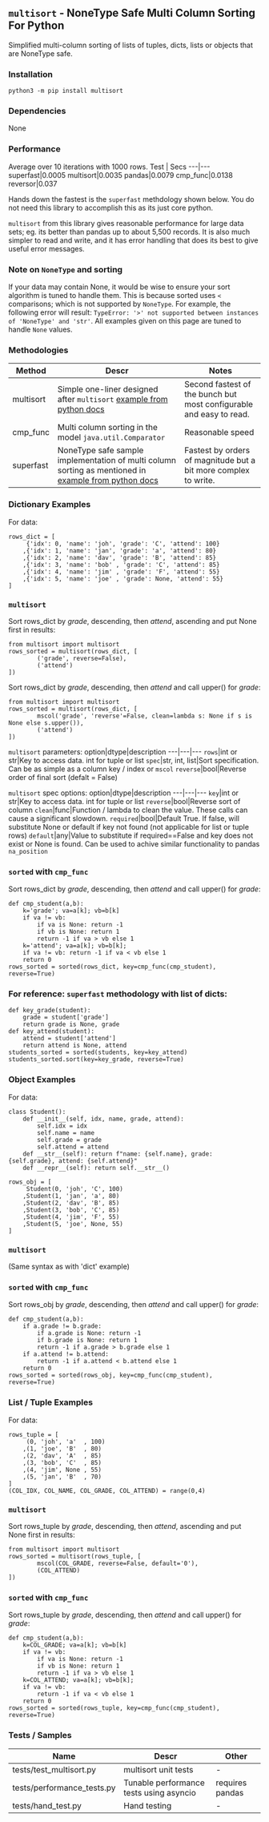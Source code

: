 ## `multisort` - NoneType Safe Multi Column Sorting For Python

Simplified multi-column sorting of lists of tuples, dicts, lists or objects that are NoneType safe.

### Installation

```
python3 -m pip install multisort
```

### Dependencies
None

### Performance
Average over 10 iterations with 1000 rows.
Test | Secs
---|---
superfast|0.0005
multisort|0.0035
pandas|0.0079
cmp_func|0.0138
reversor|0.037

Hands down the fastest is the `superfast` methdology shown below. You do not need this library to accomplish this as its just core python.

`multisort` from this library gives reasonable performance for large data sets; eg. its better than pandas up to about 5,500 records. It is also much simpler to read and write, and it has error handling that does its best to give useful error messages.

### Note on `NoneType` and sorting
If your data may contain None, it would be wise to ensure your sort algorithm is tuned to handle them. This is because sorted uses `<` comparisons; which is not supported by `NoneType`. For example, the following error will result: `TypeError: '>' not supported between instances of 'NoneType' and 'str'`. All examples given on this page are tuned to handle `None` values.

### Methodologies
Method|Descr|Notes
---|---|---
multisort|Simple one-liner designed after `multisort` [example from python docs](https://docs.python.org/3/howto/sorting.html#sort-stability-and-complex-sorts)|Second fastest of the bunch but most configurable and easy to read.
cmp_func|Multi column sorting in the model `java.util.Comparator`|Reasonable speed|Enable multi column sorting with column specific reverse sorting|Medium speed. [Source](https://stackoverflow.com/a/56842689/286807)
superfast|NoneType safe sample implementation of multi column sorting as mentioned in [example from python docs](https://docs.python.org/3/howto/sorting.html#sort-stability-and-complex-sorts)|Fastest by orders of magnitude but a bit more complex to write.




### Dictionary Examples
For data:
```
rows_dict = [
     {'idx': 0, 'name': 'joh', 'grade': 'C', 'attend': 100}
    ,{'idx': 1, 'name': 'jan', 'grade': 'a', 'attend': 80}
    ,{'idx': 2, 'name': 'dav', 'grade': 'B', 'attend': 85}
    ,{'idx': 3, 'name': 'bob' , 'grade': 'C', 'attend': 85}
    ,{'idx': 4, 'name': 'jim' , 'grade': 'F', 'attend': 55}
    ,{'idx': 5, 'name': 'joe' , 'grade': None, 'attend': 55}
]
```

### `multisort`
Sort rows_dict by _grade_, descending, then _attend_, ascending and put None first in results:
```
from multisort import multisort
rows_sorted = multisort(rows_dict, [
        ('grade', reverse=False),
        ('attend')
])

```
Sort rows_dict by _grade_, descending, then _attend_ and call upper() for _grade_:
```
from multisort import multisort
rows_sorted = multisort(rows_dict, [
        mscol('grade', 'reverse'=False, clean=lambda s: None if s is None else s.upper()),
        ('attend')
])

```
`multisort` parameters:
option|dtype|description
---|---|---
`rows`|int or str|Key to access data. int for tuple or list
`spec`|str, int, list|Sort specification. Can be as simple as a column key / index or `mscol`
`reverse`|bool|Reverse order of final sort (defalt = False)

`multisort` spec options:
option|dtype|description
---|---|---
`key`|int or str|Key to access data. int for tuple or list
`reverse`|bool|Reverse sort of column
`clean`|func|Function / lambda to clean the value. These calls can cause a significant slowdown.
`required`|bool|Default True. If false, will substitute None or default if key not found (not applicable for list or tuple rows)
`default`|any|Value to substitute if required==False and key does not exist or None is found. Can be used to achive similar functionality to pandas `na_position`


### `sorted` with `cmp_func`
Sort rows_dict by _grade_, descending, then _attend_ and call upper() for _grade_:
```
def cmp_student(a,b):
    k='grade'; va=a[k]; vb=b[k]
    if va != vb: 
        if va is None: return -1
        if vb is None: return 1
        return -1 if va > vb else 1
    k='attend'; va=a[k]; vb=b[k]; 
    if va != vb: return -1 if va < vb else 1
    return 0
rows_sorted = sorted(rows_dict, key=cmp_func(cmp_student), reverse=True)
```

### For reference: `superfast` methodology with list of dicts:
```
def key_grade(student):
    grade = student['grade']
    return grade is None, grade
def key_attend(student):
    attend = student['attend']
    return attend is None, attend
students_sorted = sorted(students, key=key_attend)
students_sorted.sort(key=key_grade, reverse=True)
```

### Object Examples
For data:
```
class Student():
    def __init__(self, idx, name, grade, attend):
        self.idx = idx
        self.name = name
        self.grade = grade
        self.attend = attend
    def __str__(self): return f"name: {self.name}, grade: {self.grade}, attend: {self.attend}"
    def __repr__(self): return self.__str__()

rows_obj = [
     Student(0, 'joh', 'C', 100)
    ,Student(1, 'jan', 'a', 80)
    ,Student(2, 'dav', 'B', 85)
    ,Student(3, 'bob', 'C', 85)
    ,Student(4, 'jim', 'F', 55)
    ,Student(5, 'joe', None, 55)
]
```

### `multisort`
(Same syntax as with 'dict' example)


### `sorted` with `cmp_func`
Sort rows_obj by _grade_, descending, then _attend_ and call upper() for _grade_:
```
def cmp_student(a,b):
    if a.grade != b.grade: 
        if a.grade is None: return -1
        if b.grade is None: return 1
        return -1 if a.grade > b.grade else 1
    if a.attend != b.attend: 
        return -1 if a.attend < b.attend else 1
    return 0
rows_sorted = sorted(rows_obj, key=cmp_func(cmp_student), reverse=True)
```


### List / Tuple Examples
For data:
```
rows_tuple = [
     (0, 'joh', 'a'  , 100)
    ,(1, 'joe', 'B'  , 80)
    ,(2, 'dav', 'A'  , 85)
    ,(3, 'bob', 'C'  , 85)
    ,(4, 'jim', None , 55)
    ,(5, 'jan', 'B'  , 70)
]
(COL_IDX, COL_NAME, COL_GRADE, COL_ATTEND) = range(0,4)
```

### `multisort`
Sort rows_tuple by _grade_, descending, then _attend_, ascending and put None first in results:
```
from multisort import multisort
rows_sorted = multisort(rows_tuple, [
        mscol(COL_GRADE, reverse=False, default='0'),
        (COL_ATTEND)
])

```

### `sorted` with `cmp_func`
Sort rows_tuple by _grade_, descending, then _attend_ and call upper() for _grade_:
```
def cmp_student(a,b):
    k=COL_GRADE; va=a[k]; vb=b[k]
    if va != vb: 
        if va is None: return -1
        if vb is None: return 1
        return -1 if va > vb else 1
    k=COL_ATTEND; va=a[k]; vb=b[k]; 
    if va != vb: 
        return -1 if va < vb else 1
    return 0
rows_sorted = sorted(rows_tuple, key=cmp_func(cmp_student), reverse=True)
```

### Tests / Samples
Name|Descr|Other
---|---|---
tests/test_multisort.py|multisort unit tests|- 
tests/performance_tests.py|Tunable performance tests using asyncio | requires pandas
tests/hand_test.py|Hand testing|-
